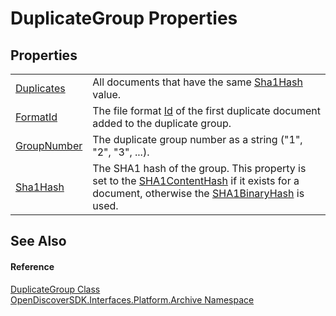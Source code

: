 # DuplicateGroup Properties




## Properties
<table>
<tr>
<td><a href="2a8a825a-123f-33d3-f07d-f3f5f1187560">Duplicates</a></td>
<td>All documents that have the same <a href="aaf44a8f-5a43-fcec-8707-910ec388456c">Sha1Hash</a> value.</td></tr>
<tr>
<td><a href="f569e7e7-afd4-9673-25b9-1c43dac5c07b">FormatId</a></td>
<td>The file format <a href="6f1047fb-7367-c09c-5621-ae7632c8404b">Id</a> of the first duplicate document added to the duplicate group.</td></tr>
<tr>
<td><a href="f526f46e-5e2a-2db6-3292-be6859d13377">GroupNumber</a></td>
<td>The duplicate group number as a string ("1", "2", "3", ...).</td></tr>
<tr>
<td><a href="aaf44a8f-5a43-fcec-8707-910ec388456c">Sha1Hash</a></td>
<td>The SHA1 hash of the group. This property is set to the <a href="1711d552-357d-7bc8-4e17-aed0d2888466">SHA1ContentHash</a> if it exists for a document, otherwise the <a href="c9a576ae-b132-1356-9d30-abebe16ed30c">SHA1BinaryHash</a> is used.</td></tr>
</table>

## See Also


#### Reference
<a href="a6f08cde-024c-af28-7d21-6027250476d9">DuplicateGroup Class</a>  
<a href="dcc346b4-4dbe-f061-4b93-52d6a0a6fe6f">OpenDiscoverSDK.Interfaces.Platform.Archive Namespace</a>  
